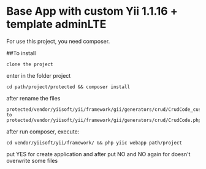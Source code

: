 Base App with custom Yii 1.1.16 + template adminLTE
========

For use this project, you need composer.

##To install

	clone the project

enter in the folder project

	cd path/project/protected && composer install

after rename the files

    protected/vendor/yiisoft/yii/framework/gii/generators/crud/CrudCode_custom.php
    to
	protected/vendor/yiisoft/yii/framework/gii/generators/crud/CrudCode.php

after run composer, execute:

	cd vendor/yiisoft/yii/framework/ && php yiic webapp path/project

put YES for create application and after put NO and NO again for doesn't overwrite some files